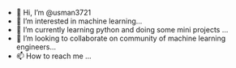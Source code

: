 - 👋 Hi, I’m @usman3721
- 👀 I’m interested in machine learning...
- 🌱 I’m currently learning python and doing some mini projects ...
- 💞️ I’m looking to collaborate on community of machine learning engineers...
- 📫 How to reach me ...

<!---
usman3721/usman3721 is a ✨ special ✨ repository because its `README.md` (this file) appears on your GitHub profile.
You can click the Preview link to take a look at your changes.
--->
